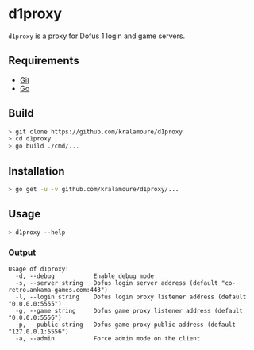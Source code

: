 # d1proxy

`d1proxy` is a proxy for Dofus 1 login and game servers.

## Requirements

- [Git](https://git-scm.com/)
- [Go](https://golang.org/)

## Build

```sh
> git clone https://github.com/kralamoure/d1proxy
> cd d1proxy
> go build ./cmd/...
```

## Installation

```sh
> go get -u -v github.com/kralamoure/d1proxy/...
```

## Usage

```sh
> d1proxy --help
```

### Output

```text
Usage of d1proxy:
  -d, --debug           Enable debug mode
  -s, --server string   Dofus login server address (default "co-retro.ankama-games.com:443")
  -l, --login string    Dofus login proxy listener address (default "0.0.0.0:5555")
  -g, --game string     Dofus game proxy listener address (default "0.0.0.0:5556")
  -p, --public string   Dofus game proxy public address (default "127.0.0.1:5556")
  -a, --admin           Force admin mode on the client
```
